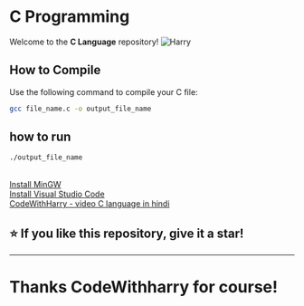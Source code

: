 # C Programming

Welcome to the **C Language** repository!
<img src="https://www.google.com/url?sa=i&url=https%3A%2F%2Fwww.instagram.com%2Fcodewithharry%2Fp%2FCp7JuceLzYC%2F&psig=AOvVaw0Apye9x5pYUjtXFms4xYGg&ust=1736491602241000&source=images&cd=vfe&opi=89978449&ved=0CBQQjRxqFwoTCPivmLyF6IoDFQAAAAAdAAAAABAE" alt="Harry">

## How to Compile
Use the following command to compile your C file:
```bash
gcc file_name.c -o output_file_name
```
## how to run
```bash
./output_file_name
```
<br>
<a href="https://sourceforge.net/projects/mingw/" target="_blank">Install MinGW</a>
<br>
<a href="https://code.visualstudio.com/download">Install Visual Studio Code</a>
<br>
<a href="https://www.youtube.com/watch?v=aZb0iu4uGwA&t=10106s">CodeWithHarry - video C language in  hindi</a>
<br>
<h2>⭐ If you like this repository, give it a star!</h2>
<hr>
<h1>Thanks CodeWithharry for course!</h1>

